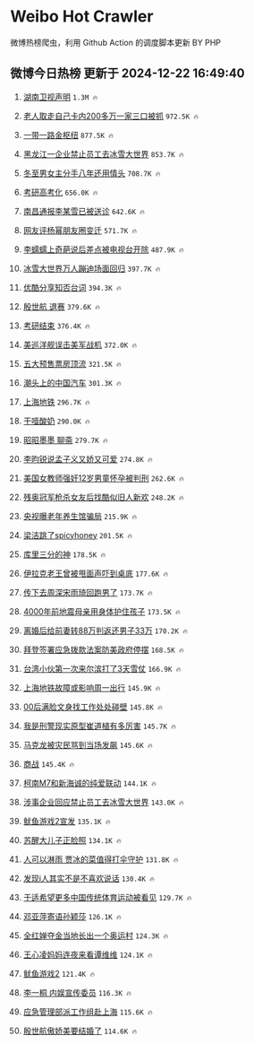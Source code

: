# Weibo Hot Crawler 



微博热榜爬虫，利用 Github Action 的调度脚本更新 BY PHP 


## 微博今日热榜 更新于 2024-12-22 16:49:40 
1. [湖南卫视声明](https://s.weibo.com/weibo?q=%E6%B9%96%E5%8D%97%E5%8D%AB%E8%A7%86%E5%A3%B0%E6%98%8E&t=31&band_rank=1&Refer=top) `1.3M 🔥` 

1. [老人取走自己卡内200多万一家三口被抓](https://s.weibo.com/weibo?q=%23%E8%80%81%E4%BA%BA%E5%8F%96%E8%B5%B0%E8%87%AA%E5%B7%B1%E5%8D%A1%E5%86%85200%E5%A4%9A%E4%B8%87%E4%B8%80%E5%AE%B6%E4%B8%89%E5%8F%A3%E8%A2%AB%E6%8A%93%23&t=31&band_rank=2&Refer=top) `972.5K 🔥` 

1. [一带一路金枢纽](https://s.weibo.com/weibo?q=%23%E4%B8%80%E5%B8%A6%E4%B8%80%E8%B7%AF%E9%87%91%E6%9E%A2%E7%BA%BD%23&t=31&band_rank=3&Refer=top) `877.5K 🔥` 

1. [黑龙江一企业禁止员工去冰雪大世界](https://s.weibo.com/weibo?q=%23%E9%BB%91%E9%BE%99%E6%B1%9F%E4%B8%80%E4%BC%81%E4%B8%9A%E7%A6%81%E6%AD%A2%E5%91%98%E5%B7%A5%E5%8E%BB%E5%86%B0%E9%9B%AA%E5%A4%A7%E4%B8%96%E7%95%8C%23&t=31&band_rank=4&Refer=top) `853.7K 🔥` 

1. [冬至男女主分手八年还用情头](https://s.weibo.com/weibo?q=%E5%86%AC%E8%87%B3%E7%94%B7%E5%A5%B3%E4%B8%BB%E5%88%86%E6%89%8B%E5%85%AB%E5%B9%B4%E8%BF%98%E7%94%A8%E6%83%85%E5%A4%B4&t=31&band_rank=5&Refer=top) `708.7K 🔥` 

1. [考研高考化](https://s.weibo.com/weibo?q=%E8%80%83%E7%A0%94%E9%AB%98%E8%80%83%E5%8C%96&t=31&band_rank=6&Refer=top) `656.0K 🔥` 

1. [南昌通报李某雪已被送诊](https://s.weibo.com/weibo?q=%23%E5%8D%97%E6%98%8C%E9%80%9A%E6%8A%A5%E6%9D%8E%E6%9F%90%E9%9B%AA%E5%B7%B2%E8%A2%AB%E9%80%81%E8%AF%8A%23&t=31&band_rank=7&Refer=top) `642.6K 🔥` 

1. [网友评杨幂朋友圈变迁](https://s.weibo.com/weibo?q=%23%E7%BD%91%E5%8F%8B%E8%AF%84%E6%9D%A8%E5%B9%82%E6%9C%8B%E5%8F%8B%E5%9C%88%E5%8F%98%E8%BF%81%23&t=31&band_rank=8&Refer=top) `571.7K 🔥` 

1. [李蠕蠕上奇葩说后差点被电视台开除](https://s.weibo.com/weibo?q=%E6%9D%8E%E8%A0%95%E8%A0%95%E4%B8%8A%E5%A5%87%E8%91%A9%E8%AF%B4%E5%90%8E%E5%B7%AE%E7%82%B9%E8%A2%AB%E7%94%B5%E8%A7%86%E5%8F%B0%E5%BC%80%E9%99%A4&t=31&band_rank=9&Refer=top) `487.9K 🔥` 

1. [冰雪大世界万人蹦迪场面回归](https://s.weibo.com/weibo?q=%23%E5%86%B0%E9%9B%AA%E5%A4%A7%E4%B8%96%E7%95%8C%E4%B8%87%E4%BA%BA%E8%B9%A6%E8%BF%AA%E5%9C%BA%E9%9D%A2%E5%9B%9E%E5%BD%92%23&t=31&band_rank=10&Refer=top) `397.7K 🔥` 

1. [优酷分享知否台词](https://s.weibo.com/weibo?q=%E4%BC%98%E9%85%B7%E5%88%86%E4%BA%AB%E7%9F%A5%E5%90%A6%E5%8F%B0%E8%AF%8D&t=31&band_rank=11&Refer=top) `394.3K 🔥` 

1. [殷世航 退赛](https://s.weibo.com/weibo?q=%E6%AE%B7%E4%B8%96%E8%88%AA%20%E9%80%80%E8%B5%9B&t=31&band_rank=12&Refer=top) `379.6K 🔥` 

1. [考研结束](https://s.weibo.com/weibo?q=%E8%80%83%E7%A0%94%E7%BB%93%E6%9D%9F&t=31&band_rank=13&Refer=top) `376.4K 🔥` 

1. [美巡洋舰误击美军战机](https://s.weibo.com/weibo?q=%23%E7%BE%8E%E5%B7%A1%E6%B4%8B%E8%88%B0%E8%AF%AF%E5%87%BB%E7%BE%8E%E5%86%9B%E6%88%98%E6%9C%BA%23&t=31&band_rank=14&Refer=top) `372.0K 🔥` 

1. [五大预售票房顶流](https://s.weibo.com/weibo?q=%23%E4%BA%94%E5%A4%A7%E9%A2%84%E5%94%AE%E7%A5%A8%E6%88%BF%E9%A1%B6%E6%B5%81%23&t=31&band_rank=15&Refer=top) `321.5K 🔥` 

1. [潮头上的中国汽车](https://s.weibo.com/weibo?q=%23%E6%BD%AE%E5%A4%B4%E4%B8%8A%E7%9A%84%E4%B8%AD%E5%9B%BD%E6%B1%BD%E8%BD%A6%23&t=31&band_rank=16&Refer=top) `301.3K 🔥` 

1. [上海地铁](https://s.weibo.com/weibo?q=%E4%B8%8A%E6%B5%B7%E5%9C%B0%E9%93%81&t=31&band_rank=17&Refer=top) `296.7K 🔥` 

1. [干噎酸奶](https://s.weibo.com/weibo?q=%E5%B9%B2%E5%99%8E%E9%85%B8%E5%A5%B6&t=31&band_rank=18&Refer=top) `290.0K 🔥` 

1. [昭昭墨墨 聊斋](https://s.weibo.com/weibo?q=%E6%98%AD%E6%98%AD%E5%A2%A8%E5%A2%A8%20%E8%81%8A%E6%96%8B&t=31&band_rank=19&Refer=top) `279.7K 🔥` 

1. [李昀锐说孟子义又娇又可爱](https://s.weibo.com/weibo?q=%23%E6%9D%8E%E6%98%80%E9%94%90%E8%AF%B4%E5%AD%9F%E5%AD%90%E4%B9%89%E5%8F%88%E5%A8%87%E5%8F%88%E5%8F%AF%E7%88%B1%23&t=31&band_rank=20&Refer=top) `274.8K 🔥` 

1. [美国女教师强奸12岁男童怀孕被判刑](https://s.weibo.com/weibo?q=%23%E7%BE%8E%E5%9B%BD%E5%A5%B3%E6%95%99%E5%B8%88%E5%BC%BA%E5%A5%B812%E5%B2%81%E7%94%B7%E7%AB%A5%E6%80%80%E5%AD%95%E8%A2%AB%E5%88%A4%E5%88%91%23&t=31&band_rank=21&Refer=top) `262.6K 🔥` 

1. [残奥冠军枪杀女友后找酷似旧人新欢](https://s.weibo.com/weibo?q=%23%E6%AE%8B%E5%A5%A5%E5%86%A0%E5%86%9B%E6%9E%AA%E6%9D%80%E5%A5%B3%E5%8F%8B%E5%90%8E%E6%89%BE%E9%85%B7%E4%BC%BC%E6%97%A7%E4%BA%BA%E6%96%B0%E6%AC%A2%23&t=31&band_rank=22&Refer=top) `248.2K 🔥` 

1. [央视曝老年养生馆骗局](https://s.weibo.com/weibo?q=%23%E5%A4%AE%E8%A7%86%E6%9B%9D%E8%80%81%E5%B9%B4%E5%85%BB%E7%94%9F%E9%A6%86%E9%AA%97%E5%B1%80%23&t=31&band_rank=23&Refer=top) `215.9K 🔥` 

1. [梁洁跳了spicyhoney](https://s.weibo.com/weibo?q=%23%E6%A2%81%E6%B4%81%E8%B7%B3%E4%BA%86spicyhoney%23&t=31&band_rank=24&Refer=top) `201.5K 🔥` 

1. [库里三分的神](https://s.weibo.com/weibo?q=%23%E5%BA%93%E9%87%8C%E4%B8%89%E5%88%86%E7%9A%84%E7%A5%9E%23&t=31&band_rank=25&Refer=top) `178.5K 🔥` 

1. [伊拉克老王曾被甩面声吓到桌底](https://s.weibo.com/weibo?q=%23%E4%BC%8A%E6%8B%89%E5%85%8B%E8%80%81%E7%8E%8B%E6%9B%BE%E8%A2%AB%E7%94%A9%E9%9D%A2%E5%A3%B0%E5%90%93%E5%88%B0%E6%A1%8C%E5%BA%95%23&t=31&band_rank=26&Refer=top) `177.6K 🔥` 

1. [传下去周深宋雨琦回跑男了](https://s.weibo.com/weibo?q=%E4%BC%A0%E4%B8%8B%E5%8E%BB%E5%91%A8%E6%B7%B1%E5%AE%8B%E9%9B%A8%E7%90%A6%E5%9B%9E%E8%B7%91%E7%94%B7%E4%BA%86&t=31&band_rank=27&Refer=top) `173.7K 🔥` 

1. [4000年前地震母亲用身体护住孩子](https://s.weibo.com/weibo?q=%234000%E5%B9%B4%E5%89%8D%E5%9C%B0%E9%9C%87%E6%AF%8D%E4%BA%B2%E7%94%A8%E8%BA%AB%E4%BD%93%E6%8A%A4%E4%BD%8F%E5%AD%A9%E5%AD%90%23&t=31&band_rank=28&Refer=top) `173.5K 🔥` 

1. [离婚后给前妻转88万判返还男子33万](https://s.weibo.com/weibo?q=%23%E7%A6%BB%E5%A9%9A%E5%90%8E%E7%BB%99%E5%89%8D%E5%A6%BB%E8%BD%AC88%E4%B8%87%E5%88%A4%E8%BF%94%E8%BF%98%E7%94%B7%E5%AD%9033%E4%B8%87%23&t=31&band_rank=29&Refer=top) `170.2K 🔥` 

1. [拜登签署应急拨款法案防美政府停摆](https://s.weibo.com/weibo?q=%23%E6%8B%9C%E7%99%BB%E7%AD%BE%E7%BD%B2%E5%BA%94%E6%80%A5%E6%8B%A8%E6%AC%BE%E6%B3%95%E6%A1%88%E9%98%B2%E7%BE%8E%E6%94%BF%E5%BA%9C%E5%81%9C%E6%91%86%23&t=31&band_rank=30&Refer=top) `168.5K 🔥` 

1. [台湾小伙第一次来尔滨打了3天雪仗](https://s.weibo.com/weibo?q=%23%E5%8F%B0%E6%B9%BE%E5%B0%8F%E4%BC%99%E7%AC%AC%E4%B8%80%E6%AC%A1%E6%9D%A5%E5%B0%94%E6%BB%A8%E6%89%93%E4%BA%863%E5%A4%A9%E9%9B%AA%E4%BB%97%23&t=31&band_rank=31&Refer=top) `166.9K 🔥` 

1. [上海地铁故障或影响周一出行](https://s.weibo.com/weibo?q=%23%E4%B8%8A%E6%B5%B7%E5%9C%B0%E9%93%81%E6%95%85%E9%9A%9C%E6%88%96%E5%BD%B1%E5%93%8D%E5%91%A8%E4%B8%80%E5%87%BA%E8%A1%8C%23&t=31&band_rank=32&Refer=top) `145.9K 🔥` 

1. [00后满脸文身找工作处处碰壁](https://s.weibo.com/weibo?q=%2300%E5%90%8E%E6%BB%A1%E8%84%B8%E6%96%87%E8%BA%AB%E6%89%BE%E5%B7%A5%E4%BD%9C%E5%A4%84%E5%A4%84%E7%A2%B0%E5%A3%81%23&t=31&band_rank=33&Refer=top) `145.8K 🔥` 

1. [我是刑警现实原型崔道植有多厉害](https://s.weibo.com/weibo?q=%23%E6%88%91%E6%98%AF%E5%88%91%E8%AD%A6%E7%8E%B0%E5%AE%9E%E5%8E%9F%E5%9E%8B%E5%B4%94%E9%81%93%E6%A4%8D%E6%9C%89%E5%A4%9A%E5%8E%89%E5%AE%B3%23&t=31&band_rank=34&Refer=top) `145.7K 🔥` 

1. [马克龙被灾民骂到当场发飙](https://s.weibo.com/weibo?q=%23%E9%A9%AC%E5%85%8B%E9%BE%99%E8%A2%AB%E7%81%BE%E6%B0%91%E9%AA%82%E5%88%B0%E5%BD%93%E5%9C%BA%E5%8F%91%E9%A3%99%23&t=31&band_rank=35&Refer=top) `145.6K 🔥` 

1. [商战](https://s.weibo.com/weibo?q=%E5%95%86%E6%88%98&t=31&band_rank=36&Refer=top) `145.4K 🔥` 

1. [柯南M7和新海诚的纯爱联动](https://s.weibo.com/weibo?q=%23%E6%9F%AF%E5%8D%97M7%E5%92%8C%E6%96%B0%E6%B5%B7%E8%AF%9A%E7%9A%84%E7%BA%AF%E7%88%B1%E8%81%94%E5%8A%A8%23&t=31&band_rank=37&Refer=top) `144.1K 🔥` 

1. [涉事企业回应禁止员工去冰雪大世界](https://s.weibo.com/weibo?q=%23%E6%B6%89%E4%BA%8B%E4%BC%81%E4%B8%9A%E5%9B%9E%E5%BA%94%E7%A6%81%E6%AD%A2%E5%91%98%E5%B7%A5%E5%8E%BB%E5%86%B0%E9%9B%AA%E5%A4%A7%E4%B8%96%E7%95%8C%23&t=31&band_rank=38&Refer=top) `143.0K 🔥` 

1. [鱿鱼游戏2宣发](https://s.weibo.com/weibo?q=%E9%B1%BF%E9%B1%BC%E6%B8%B8%E6%88%8F2%E5%AE%A3%E5%8F%91&t=31&band_rank=39&Refer=top) `135.1K 🔥` 

1. [苏醒大儿子正脸照](https://s.weibo.com/weibo?q=%23%E8%8B%8F%E9%86%92%E5%A4%A7%E5%84%BF%E5%AD%90%E6%AD%A3%E8%84%B8%E7%85%A7%23&t=31&band_rank=40&Refer=top) `134.1K 🔥` 

1. [人可以淋雨 贾冰的菜值得打伞守护](https://s.weibo.com/weibo?q=%E4%BA%BA%E5%8F%AF%E4%BB%A5%E6%B7%8B%E9%9B%A8%20%E8%B4%BE%E5%86%B0%E7%9A%84%E8%8F%9C%E5%80%BC%E5%BE%97%E6%89%93%E4%BC%9E%E5%AE%88%E6%8A%A4&t=31&band_rank=41&Refer=top) `131.8K 🔥` 

1. [发现i人其实不是不喜欢说话](https://s.weibo.com/weibo?q=%23%E5%8F%91%E7%8E%B0i%E4%BA%BA%E5%85%B6%E5%AE%9E%E4%B8%8D%E6%98%AF%E4%B8%8D%E5%96%9C%E6%AC%A2%E8%AF%B4%E8%AF%9D%23&t=31&band_rank=42&Refer=top) `130.4K 🔥` 

1. [于适希望更多中国传统体育运动被看见](https://s.weibo.com/weibo?q=%23%E4%BA%8E%E9%80%82%E5%B8%8C%E6%9C%9B%E6%9B%B4%E5%A4%9A%E4%B8%AD%E5%9B%BD%E4%BC%A0%E7%BB%9F%E4%BD%93%E8%82%B2%E8%BF%90%E5%8A%A8%E8%A2%AB%E7%9C%8B%E8%A7%81%23&t=31&band_rank=43&Refer=top) `129.7K 🔥` 

1. [邓亚萍寄语孙颖莎](https://s.weibo.com/weibo?q=%23%E9%82%93%E4%BA%9A%E8%90%8D%E5%AF%84%E8%AF%AD%E5%AD%99%E9%A2%96%E8%8E%8E%23&t=31&band_rank=44&Refer=top) `126.1K 🔥` 

1. [全红婵夺金当地长出一个奥运村](https://s.weibo.com/weibo?q=%23%E5%85%A8%E7%BA%A2%E5%A9%B5%E5%A4%BA%E9%87%91%E5%BD%93%E5%9C%B0%E9%95%BF%E5%87%BA%E4%B8%80%E4%B8%AA%E5%A5%A5%E8%BF%90%E6%9D%91%23&t=31&band_rank=45&Refer=top) `124.3K 🔥` 

1. [王心凌妈妈连夜来看谭维维](https://s.weibo.com/weibo?q=%E7%8E%8B%E5%BF%83%E5%87%8C%E5%A6%88%E5%A6%88%E8%BF%9E%E5%A4%9C%E6%9D%A5%E7%9C%8B%E8%B0%AD%E7%BB%B4%E7%BB%B4&t=31&band_rank=46&Refer=top) `124.1K 🔥` 

1. [鱿鱼游戏2](https://s.weibo.com/weibo?q=%E9%B1%BF%E9%B1%BC%E6%B8%B8%E6%88%8F2&t=31&band_rank=47&Refer=top) `121.4K 🔥` 

1. [李一桐 内娱宣传委员](https://s.weibo.com/weibo?q=%E6%9D%8E%E4%B8%80%E6%A1%90%20%E5%86%85%E5%A8%B1%E5%AE%A3%E4%BC%A0%E5%A7%94%E5%91%98&t=31&band_rank=48&Refer=top) `116.3K 🔥` 

1. [应急管理部派工作组赴上海](https://s.weibo.com/weibo?q=%23%E5%BA%94%E6%80%A5%E7%AE%A1%E7%90%86%E9%83%A8%E6%B4%BE%E5%B7%A5%E4%BD%9C%E7%BB%84%E8%B5%B4%E4%B8%8A%E6%B5%B7%23&t=31&band_rank=49&Refer=top) `115.6K 🔥` 

1. [殷世航傲娇美要结婚了](https://s.weibo.com/weibo?q=%23%E6%AE%B7%E4%B8%96%E8%88%AA%E5%82%B2%E5%A8%87%E7%BE%8E%E8%A6%81%E7%BB%93%E5%A9%9A%E4%BA%86%23&t=31&band_rank=50&Refer=top) `114.6K 🔥` 

